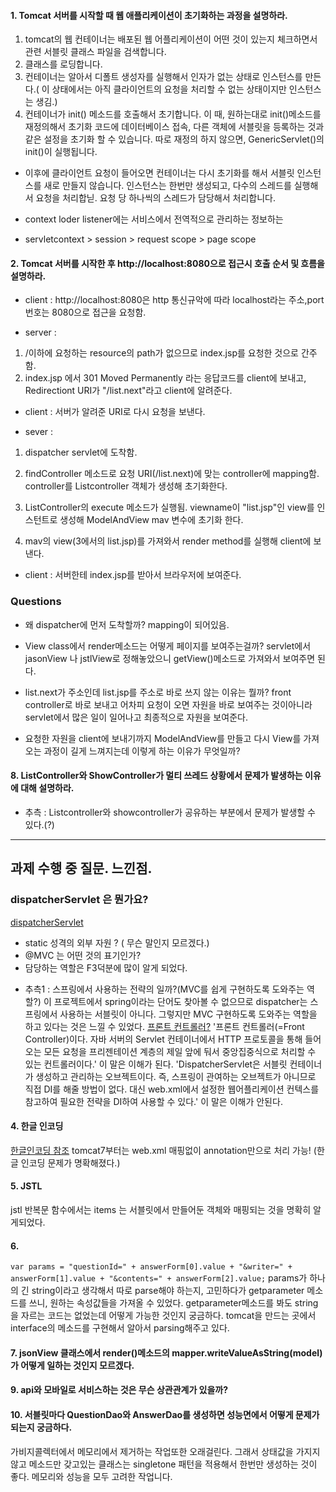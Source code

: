 #### 1. Tomcat 서버를 시작할 때 웹 애플리케이션이 초기화하는 과정을 설명하라.
1. tomcat의 웹 컨테이너는 배포된 웹 어플리케이션이 어떤 것이 있는지 체크하면서 관련 서블릿 클래스 파일을 검색합니다.
2. 클래스를 로딩합니다.
3. 컨테이너는 알아서 디폴트 생성자를 실행해서 인자가 없는 상태로 인스턴스를 만든다.( 이 상태에서는 아직 클라이언트의 요청을 처리할 수 없는 상태이지만 인스턴스는 생김.)
4. 컨테이너가 init() 메소드를 호출해서 초기합니다. 이 때, 원하는대로 init()메소드를 재정의해서 초기화 코드에 데이터베이스 접속, 다른 객체에 서블릿을 등록하는 것과 같은 설정을 초기화 할 수 있습니다. 따로 재정의 하지 않으면, GenericServlet()의 init()이 실행됩니다. 
* 이후에 클라이언트 요청이 들어오면 컨테이너는 다시 초기화를 해서 서블릿 인스턴스를 새로 만들지 않습니다. 인스턴스는 한번만 생성되고, 다수의 스레드를 실행해서 요청을 처리합닏. 요청 당 하나씩의 스레드가 담당해서 처리합니다. 

- context loder listener에는 서비스에서 전역적으로 관리하는 정보하는 

- servletcontext > session > request scope > page scope   

#### 2. Tomcat 서버를 시작한 후 http://localhost:8080으로 접근시 호출 순서 및 흐름을 설명하라.
* client : http://localhost:8080은
http 통신규악에 따라 localhost라는 주소,port번호는 8080으로 접근을 요청함.

* server : 
1. /이하에 요청하는 resource의 path가 없으므로 index.jsp를 요청한 것으로 간주함.   
2. index.jsp 에서 301 Moved Permanently 라는 응답코드를 client에 보내고, Redirectiont URI가 "/list.next"라고 client에 알려준다.

* client : 
서버가 알려준 URI로 다시 요청을 보낸다. 

* sever : 

1. dispatcher servlet에 도착함.

2. findController 메소드로 요청 URI(/list.next)에 맞는
controller에 mapping함. 
controller를 Listcontroller 객체가 생성해 초기화한다.


3. ListController의 execute 메소드가 실행됨. viewname이 "list.jsp"인 view를 인스턴트로 생성해 ModelAndView mav 변수에 초기화 한다.

4. mav의 view(3에서의 list.jsp)를 가져와서 render method를 실행해 client에 보낸다.

* client : 
서버한테 index.jsp를 받아서 브라우저에 보여준다.

### Questions
- 왜 dispatcher에 먼저 도착할까? 
mapping이 되어있음. 

- View class에서 render메소드는 어떻게 페이지를 보여주는걸까? 
servlet에서 jasonView 나 jstlView로 정해놓았으니 getView()메소드로 가져와서 보여주면 된다. 

- list.next가 주소인데 list.jsp를 주소로 바로 쓰지 않는 이유는 뭘까?
 front controller로 바로 보내고 어차피 요청이 오면 자원을 바로 보여주는 것이아니라 servlet에서 많은 일이 일어나고 최종적으로 자원을 보여준다.  

- 요청한 자원을 client에 보내기까지 ModelAndView를 만들고 다시 View를 가져오는 과정이 길게 느껴지는데 이렇게 하는 이유가 무엇일까?

#### 8. ListController와 ShowController가 멀티 쓰레드 상황에서 문제가 발생하는 이유에 대해 설명하라.
- 추측 : Listcontroller와 showcontroller가 공유하는 부분에서 문제가 발생할 수 있다.(?)

--------------------------------
## 과제 수행 중 질문. 느낀점.    
### dispatcherServlet 은 뭔가요?

[dispatcherServlet](http://egloos.zum.com/springmvc/v/504151)        
- static 성격의 외부 자원 ? ( 무슨 말인지 모르겠다.)
- @MVC 는 어떤 것의 표기인가?
- 담당하는 역할은 F3덕분에 많이 알게 되었다. 

* 추측1 : 스프링에서 사용하는 전략의 일까?(MVC를 쉽게 구현하도록 도와주는 역할?)
이 프로젝트에서 spring이라는 단어도 찾아볼 수 없으므로 dispatcher는 스프링에서 사용하는 서블릿이 아니다. 그렇지만 MVC 구현하도록 도와주는 역할을 하고 있다는 것은 느낄 수 있었다. 
[프론트 컨트롤러?](http://kimddochi.tistory.com/85)
'프론트 컨트롤러(=Front Controller)이다. 자바 서버의 Servlet 컨테이너에서 HTTP 프로토콜을 통해 들어오는 모든 요청을 프리젠테이션 계층의 제일 앞에 둬서 중앙집중식으로 처리할 수 있는 컨트롤러이다.'
이 말은 이해가 된다.
'DispatcherServlet은 서블릿 컨테이너가 생성하고 관리하는 오브젝트이다.
즉, 스프링이 관여하는 오브젝트가 아니므로 직접 DI를 해줄 방법이 없다. 대신 web.xml에서 설정한 웹어플리케이션 컨텍스를 참고하여 필요한 전략을 DI하여 사용할 수 있다.'
이 말은 이해가 안된다.

#### 4. 한글 인코딩
[한글인코딩 참조](http://maxim365.tistory.com/?page=162#recentTrackback) tomcat7부터는 web.xml 매핑없이 annotation만으로 처리 가능! (한글 인코딩 문제가 명확해졌다.)

#### 5. JSTL 
jstl 반복문 함수에서는 items 는 서블릿에서 만들어둔 객체와 매핑되는 것을 명확히 알게되었다. 

#### 6.
```var params = "questionId=" + answerForm[0].value + "&writer=" + answerForm[1].value + "&contents=" + answerForm[2].value;```
params가 하나의 긴 string이라고 생각해서 따로 parse해야 하는지, 고민하다가 getparameter 메소드를 쓰니, 원하는 속성값들을 가져올 수 있었다. 
getparameter메소드를 봐도 string을 자르는 코드는 없었는데 어떻게 가능한 것인지 궁금하다. 
tomcat을 만드는 곳에서 interface의 메소드를 구현해서 알아서 parsing해주고 있다.

#### 7. jsonView 클래스에서 render()메소드의 mapper.writeValueAsString(model)가 어떻게 일하는 것인지 모르겠다. 

#### 9. api와 모바일로 서비스하는 것은 무슨 상관관계가 있을까?

#### 10. 서블릿마다 QuestionDao와 AnswerDao를 생성하면 성능면에서 어떻게 문제가 되는지 궁금하다.

가비지콜렉터에서 메모리에서 제거하는 작업또한 오래걸린다. 
그래서 상태값을 가지지않고 메소드만 갖고있는 클래스는 singletone 패턴을 적용해서 한번만 생성하는 것이 좋다. 
메모리와 성능을 모두 고려한 작업니다. 
